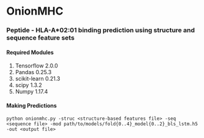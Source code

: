 # OnionMHC
### Peptide - HLA-A*02:01 binding prediction using structure and sequence feature sets

#### Required Modules
1. Tensorflow 2.0.0 <br />
2. Pandas 0.25.3 <br />
3. scikit-learn 0.21.3 <br />
4. scipy 1.3.2 <br />
5. Numpy 1.17.4 <br />

#### Making Predictions
`python onionmhc.py -struc <structure-based features file> -seq <sequence file> -mod path/to/models/fold{0..4}_model{0..2}_bls_lstm.h5 -out <output file>`

